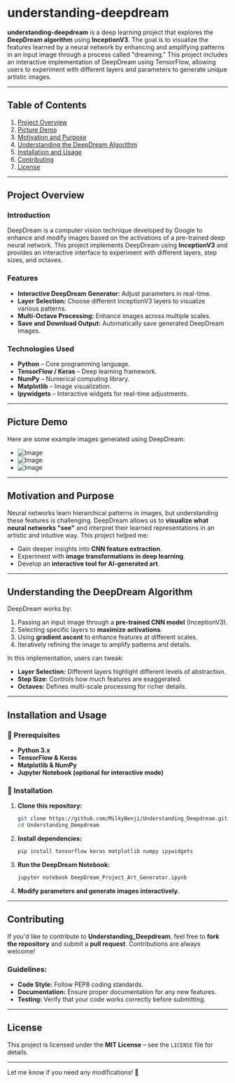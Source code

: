 # **understanding-deepdream**  

**understanding-deepdream** is a deep learning project that explores the **DeepDream algorithm** using **InceptionV3**. The goal is to visualize the features learned by a neural network by enhancing and amplifying patterns in an input image through a process called "dreaming." This project includes an interactive implementation of DeepDream using TensorFlow, allowing users to experiment with different layers and parameters to generate unique artistic images.  

---

## **Table of Contents**  

1. [Project Overview](#project-overview)  
2. [Picture Demo](#picture-demo)  
3. [Motivation and Purpose](#motivation-and-purpose)  
4. [Understanding the DeepDream Algorithm](#understanding-the-deepdream-algorithm)  
5. [Installation and Usage](#installation-and-usage)  
6. [Contributing](#contributing)  
7. [License](#license)  

---

## **Project Overview**  

### **Introduction**  

DeepDream is a computer vision technique developed by Google to enhance and modify images based on the activations of a pre-trained deep neural network. This project implements DeepDream using **InceptionV3** and provides an interactive interface to experiment with different layers, step sizes, and octaves.  

### **Features**  

- **Interactive DeepDream Generator:** Adjust parameters in real-time.  
- **Layer Selection:** Choose different InceptionV3 layers to visualize various patterns.  
- **Multi-Octave Processing:** Enhance images across multiple scales.  
- **Save and Download Output:** Automatically save generated DeepDream images.  

### **Technologies Used**  

- **Python** – Core programming language.  
- **TensorFlow / Keras** – Deep learning framework.  
- **NumPy** – Numerical computing library.  
- **Matplotlib** – Image visualization.  
- **Ipywidgets** – Interactive widgets for real-time adjustments.  

---

## **Picture Demo**  

Here are some example images generated using DeepDream:  

- ![Image](https://github.com/user-attachments/assets/6ea2d243-a8fd-4d65-8bf6-88f872af24bc)
- ![Image](https://github.com/user-attachments/assets/27fdf122-1982-4b3b-9229-b7ad350cc367)
- ![Image](https://github.com/user-attachments/assets/94802f05-91ae-4616-b486-bda065c2b370)

---

## **Motivation and Purpose**  

Neural networks learn hierarchical patterns in images, but understanding these features is challenging. DeepDream allows us to **visualize what neural networks "see"** and interpret their learned representations in an artistic and intuitive way. This project helped me:  

- Gain deeper insights into **CNN feature extraction**.  
- Experiment with **image transformations in deep learning**.  
- Develop an **interactive tool for AI-generated art**.  

---

## **Understanding the DeepDream Algorithm**  

DeepDream works by:  

1. Passing an input image through a **pre-trained CNN model** (InceptionV3).  
2. Selecting specific layers to **maximize activations**.  
3. Using **gradient ascent** to enhance features at different scales.  
4. Iteratively refining the image to amplify patterns and details.  

In this implementation, users can tweak:  

- **Layer Selection:** Different layers highlight different levels of abstraction.  
- **Step Size:** Controls how much features are exaggerated.  
- **Octaves:** Defines multi-scale processing for richer details.  

---

## **Installation and Usage**  

### **🔧 Prerequisites**  

- **Python 3.x**  
- **TensorFlow & Keras**  
- **Matplotlib & NumPy**  
- **Jupyter Notebook (optional for interactive mode)**  

### **📌 Installation**  

1. **Clone this repository:**  
   ```bash
   git clone https://github.com/MilkyBenji/Understanding_Deepdream.git
   cd Understanding_Deepdream
   ```  
2. **Install dependencies:**  
   ```bash
   pip install tensorflow keras matplotlib numpy ipywidgets
   ```  
3. **Run the DeepDream Notebook:**  
   ```bash
   jupyter notebook DeepDream_Project_Art_Generator.ipynb
   ```  
4. **Modify parameters and generate images interactively.**  

---

## **Contributing**  

If you'd like to contribute to **Understanding_Deepdream**, feel free to **fork the repository** and submit a **pull request**. Contributions are always welcome!  

### **Guidelines:**  

- **Code Style:** Follow PEP8 coding standards.  
- **Documentation:** Ensure proper documentation for any new features.  
- **Testing:** Verify that your code works correctly before submitting.  

---

## **License**  

This project is licensed under the **MIT License** – see the `LICENSE` file for details.  

---

Let me know if you need any modifications! 🚀

